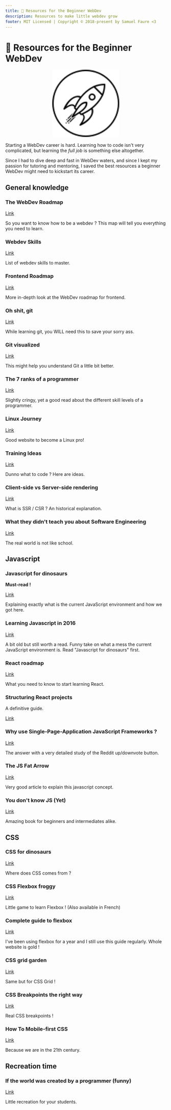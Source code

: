 ```yaml
---
title: 👶 Resources for the Beginner WebDev
description: Resources to make little webdev grow
footer: MIT Licensed | Copyright © 2018-present by Samuel Faure <3
---
```


# 👶 Resources for the Beginner WebDev

<div style="text-align:center"><img style="width: 15em;" src="/images/rocket.svg"/></div>

Starting a WebDev career is hard. Learning how to code isn't very complicated, but learning the _full job_ is something else altogether.

Since I had to dive deep and fast in WebDev waters, and since I kept my passion for tutoring and mentoring, I saved the best resources a beginner WebDev might need to kickstart its career.

## General knowledge

### The WebDev Roadmap

[Link](https://github.com/kamranahmedse/developer-roadmap)

So you want to know how to be a webdev ? This map will tell you everything you need to learn.

### Webdev Skills

[Link](https://andreasbm.github.io/web-skills/)

List of webdev skills to master.

### Frontend Roadmap

[Link](https://medium.com/tech-tajawal/modern-frontend-developer-in-2018-4c2072fa2b9c)

More in-depth look at the WebDev roadmap for frontend.

### Oh shit, git

[Link](http://ohshitgit.com/)

While learning git, you WILL need this to save your sorry ass.

### Git visualized

[Link](https://dev.to/lydiahallie/cs-visualized-useful-git-commands-37p1)

This might help you understand Git a little bit better.

### The 7 ranks of a programmer

[Link](https://dev.to/lpasqualis/7-ranks-of-coderhood-coder-programmer-computer-scientist-developer-engineer-architect-eca)

Slightly cringy, yet a good read about the different skill levels of a programmer.

### Linux Journey

[Link](https://linuxjourney.com/)

Good website to become a Linux pro!

### Training Ideas

[Link](https://medium.freecodecamp.org/the-secret-to-being-a-top-developer-is-building-things-heres-a-list-of-fun-apps-to-build-aac61ac0736c)

Dunno what to code ? Here are ideas.

### Client-side vs Server-side rendering

[Link](https://medium.freecodecamp.org/what-exactly-is-client-side-rendering-and-hows-it-different-from-server-side-rendering-bd5c786b340d)

What is SSR / CSR ? An historical explanation.

### What they didn't teach you about Software Engineering

[Link](https://vadimkravcenko.com/shorts/things-they-didnt-teach-you/)

The real world is not like school.

## Javascript

### Javascript for dinosaurs

**Must-read !**

[Link](https://medium.com/the-node-js-collection/modern-javascript-explained-for-dinosaurs-f695e9747b70)

Explaining exactly what is the current JavaScript environment and how we got here.

### Learning Javascript in 2016

[Link](https://hackernoon.com/how-it-feels-to-learn-javascript-in-2016-d3a717dd577f)

A bit old but still worth a read.
Funny take on what a mess the current JavaScript environment is. Read "Javascript for dinosaurs" first.

### React roadmap

[Link](https://medium.freecodecamp.org/learning-react-roadmap-from-scratch-to-advanced-bff7735531b6)

What you need to know to start learning React.

### Structuring React projects

A definitive guide.

[Link](https://blog.bitsrc.io/structuring-a-react-project-a-definitive-guide-ac9a754df5eb)

### Why use Single-Page-Application JavaScript Frameworks ?

[Link](https://itnext.io/reddits-voting-ui-in-vanilla-vs-react-vs-vue-vs-hyperapp-shedding-light-on-the-purpose-of-spa-ee6b6ac9a8cc)

The answer with a very detailed study of the Reddit up/downvote button.

### The JS Fat Arrow

[Link](https://www.freecodecamp.org/news/when-and-why-you-should-use-es6-arrow-functions-and-when-you-shouldnt-3d851d7f0b26/)

Very good article to explain this javascript concept.

### You don't know JS (Yet)

[Link](https://github.com/getify/You-Dont-Know-JS)

Amazing book for beginners and intermediates alike.

## CSS

### CSS for dinosaurs

[Link](https://medium.com/actualize-network/modern-css-explained-for-dinosaurs-5226febe3525)

Where does CSS comes from ?

### CSS Flexbox froggy

[Link](https://flexboxfroggy.com/)

Little game to learn Flexbox ! (Also available in French)

### Complete guide to flexbox

[Link](https://css-tricks.com/snippets/css/a-guide-to-flexbox/)

I've been using flexbox for a year and I still use this guide regularly. Whole website is gold !

### CSS grid garden

[Link](https://cssgridgarden.com/)

Same but for CSS Grid !

### CSS Breakpoints the right way

[Link](https://medium.freecodecamp.org/the-100-correct-way-to-do-css-breakpoints-88d6a5ba1862)

Real CSS breakpoints !

### How To Mobile-first CSS

[Link](https://zellwk.com/blog/how-to-write-mobile-first-css/)

Because we are in the 21th century.

## Recreation time

### If the world was created by a programmer (funny)

[Link](https://blog.toggl.com/world-created-programmer/)

Little recreation for your students.
